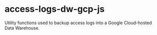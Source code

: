# access-logs-dw-gcp-js

Utility functions used to backup access logs into a Google Cloud-hosted Data Warehouse.
